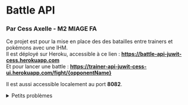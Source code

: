 # Battle API
### Par Cess Axelle - M2 MIAGE FA

Ce projet est pour la mise en place des des batailles entre trainers et pokémons avec une IHM.   
Il est déployé sur Heroku, accessible à ce lien : **https://battle-api-juwit-cess.herokuapp.com**   
Et pour lancer une battle : **https://trainer-api-juwit-cess-ui.herokuapp.com/fight/{opponentName}**

Il est aussi accessible localement au port **8082**.

<details>
  <summary>Petits problèmes</summary>
  
  Due à des problèmes d'environnements, il y a des problèmes de connexions entre le projet **Game UI** et ce projet que je n'ai pas reçu à régler. Le code du Back/Middle est fait.
  
</details>
